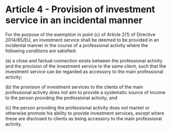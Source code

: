 # Article 4 - Provision of investment service in an incidental manner


For the purpose of the exemption in point (c) of Article 2(1) of Directive 2014/65/EU, an investment service shall be deemed to be provided in an incidental manner in the course of a professional activity where the following conditions are satisfied:

(a) a close and factual connection exists between the professional activity and the provision of the investment service to the same client, such that the investment service can be regarded as accessory to the main professional activity;

(b) the provision of investment services to the clients of the main professional activity does not aim to provide a systematic source of income to the person providing the professional activity; and

(c) the person providing the professional activity does not market or otherwise promote his ability to provide investment services, except where these are disclosed to clients as being accessory to the main professional activity.
